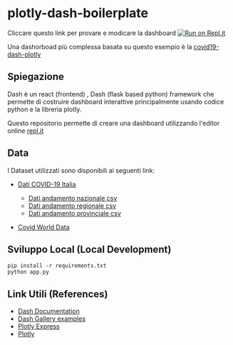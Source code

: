 # plotly-dash-boilerplate

Cliccare questo link per provare e modicare la dashboard 
[![Run on Repl.it](https://repl.it/badge/github/visiont3lab/plotly-dash-boilerplate)](https://repl.it/github/visiont3lab/plotly-dash-boilerplate)

Una dashorboad più complessa basata su questo esempio è la [covid19-dash-plotly](https://github.com/visiont3lab/covid19-dash-plotly)

## Spiegazione 
Dash  è un react (frontend) , Dash (flask based python) framework che permette di costruire dashboard interattive principalmente usando codice python e la libreria plotly.

Questo repositorio permette di creare una dashboard utilizzando l'editor online [repl.it](https://repl.it/)


## Data
I Dataset utilizzati sono disponibili ai seguenti link:

* [Dati COVID-19 Italia](https://github.com/pcm-dpc/COVID-19)
  * [Dati andamento nazionale csv](https://raw.githubusercontent.com/pcm-dpc/COVID-19/master/dati-andamento-nazionale/dpc-covid19-ita-andamento-nazionale.csv)
  * [Dati andamento regionale csv](https://raw.githubusercontent.com/pcm-dpc/COVID-19/master/dati-regioni/dpc-covid19-ita-regioni.csv)
  * [Dati andamento provinciale csv](https://raw.githubusercontent.com/pcm-dpc/COVID-19/master/dati-province/dpc-covid19-ita-province.csv)
  
* [Covid World Data](https://github.com/open-covid-19/data)


## Sviluppo Local (Local Development)

```
pip install -r requirements.txt
python app.py
```

## Link Utili (References)
* [Dash Documentation](https://dash.plotly.com/)
* [Dash Gallery examples](https://dash-gallery.plotly.host/Portal/)
* [Plotly Express](https://plotly.com/python/plotly-express/)
* [Plotly](https://plotly.com/python/)

